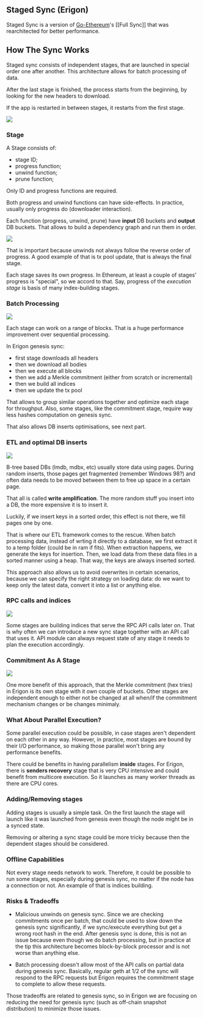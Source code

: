 Staged Sync (Erigon)
---

Staged Sync is a version of [Go-Ethereum](https://github.com/ethereum/go-ethereum)'s [[Full Sync]] that was rearchitected for better performance.

## How The Sync Works

Staged sync consists of independent stages, that are launched in special order one after another. This architecture allows for batch processing of data.

After the last stage is finished, the process starts from the beginning, by looking for the new headers to download.

If the app is restarted in between stages, it restarts from the first stage.

![](./stages-overview.png)

### Stage

A Stage consists of: 
* stage ID;
* progress function;
* unwind function;
* prune function;

Only ID and progress functions are required.

Both progress and unwind functions can have side-effects. In practice, usually only progress do (downloader interaction).

Each function (progress, unwind, prune) have **input** DB buckets and **output** DB buckets. That allows to build a dependency graph and run them in order.

![](./stages-ordering.png)

That is important because unwinds not always follow the reverse order of progress. A good example of that is tx pool update, that is always the final stage.

Each stage saves its own progress. In Ethereum, at least a couple of stages' progress is "special", so we accord to that. Say, progress of the _execution stage_ is basis of many index-building stages.

### Batch Processing

![](./stages-batch-process.png)

Each stage can work on a range of blocks. That is a huge performance improvement over sequential processing. 

In Erigon genesis sync: 
- first stage downloads all headers
- then we download all bodies
- then we execute all blocks
- then we add a Merkle commitment (either from scratch or incremental)
- then we build all indices
- then we update the tx pool

That allows to group similar operations together and optimize each stage for throughput. Also, some stages, like the commitment stage, require way less hashes computation on genesis sync.

That also allows DB inserts optimisations, see next part.

### ETL and optimal DB inserts

![](./stages-etl.png)

B-tree based DBs (lmdb, mdbx, etc) usually store data using pages. During random inserts, those pages get fragmented (remember Windows 98?) and often data needs to be moved between them to free up space in a certain page.

That all is called **write amplification**. The more random stuff you insert into a DB, the more expensive it is to insert it.

Luckily, if we insert keys in a sorted order, this effect is not there, we fill pages one by one.

That is where our ETL framework comes to the rescue. When batch processing data, instead of wrting it directly to a database, we first extract it to a temp folder (could be in ram if fits). When extraction happens, we generate the keys for insertion. Then, we load data from these data files in a sorted manner using a heap. That way, the keys are always inserted sorted.

This approach also allows us to avoid overwrites in certain scenarios, because we can specify the right strategy on loading data: do we want to keep only the latest data, convert it into a list or anything else.

### RPC calls and indices

![](./stages-rpc-methods.png)

Some stages are building indices that serve the RPC API calls later on. That is why often we can introduce a new sync stage together with an API call that uses it. API module can always request state of any stage it needs to plan the execution accordingly.

### Commitment As A Stage

![](./stages-commitment.png)

One more benefit of this approach, that the Merkle commitment (hex tries) in Erigon is its own stage with it own couple of buckets. Other stages are independent enough to either not be changed at all when/if the commitment mechanism changes or be changes minimaly.

### What About Parallel Execution?

Some parallel execution could be possible, in case stages aren't dependent on each other in any way. 
However, in practice, most stages are bound by their I/O performance, so making those parallel won't bring any performance benefits.

There could be benefits in having parallelism **inside** stages. For Erigon, there is **senders recovery** stage that is very CPU intensive and could benefit from multicore execution. So it launches as many worker threads as there are CPU cores.

### Adding/Removing stages

Adding stages is usually a simple task. On the first launch the stage will launch like it was launched from genesis even though the node might be in a synced state.

Removing or altering a sync stage could be more tricky because then the dependent stages should be considered.

### Offline Capabilities

Not every stage needs network to work. Therefore, it could be possible to run some stages, especially during genesis sync, no matter if the node has a connection or not. An example of that is indices building.

### Risks & Tradeoffs

* Malicious unwinds on genesis sync. Since we are checking commitments once per batch, that could be used to slow down the genesis sync significantly, if we sync/execute everything but get a wrong root hash in the end. After genesis sync is done, this is not an issue because even though we do batch processing, but in practice at the tip this architecture becomes block-by-block processor and is not worse than anything else. 

* Batch processing doesn't allow most of the API calls on partial data during genesis sync. Basically, regular geth at 1/2 of the sync will respond to the RPC requests but Erigon requires the commitment stage to complete to allow these requests.

Those tradeoffs are related to genesis sync, so in Erigon we are focusing on reducing the need for genesis sync (such as off-chain snapshot distribution) to minimize those issues.
